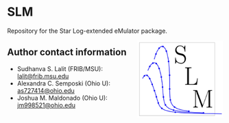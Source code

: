 # SLM
Repository for the Star Log-extended eMulator package.

<img align="right" width="200" src="SLM_logo.png">

## Author contact information
- Sudhanva S. Lalit (FRIB/MSU): lalit@frib.msu.edu
- Alexandra C. Semposki (Ohio U): as727414@ohio.edu
- Joshua M. Maldonado (Ohio U): jm998521@ohio.edu
